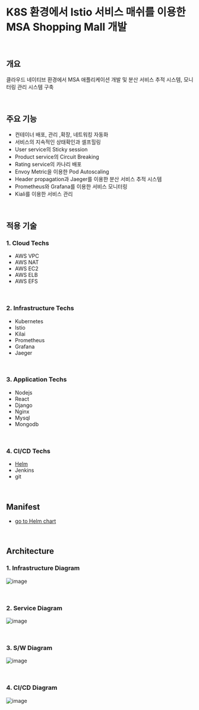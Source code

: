 # K8S 환경에서 Istio 서비스 매쉬를 이용한 MSA Shopping Mall 개발 

<br/>

## 개요

클라우드 네이티브 환경에서 MSA 애플리케이션 개발 및 분산 서비스 추적 시스템, 모니터링 관리 시스템 구축 

<br/>

## 주요 기능 
- 컨테이너 배포, 관리 ,확장, 네트워킹 자동화
- 서비스의 지속적인 상태확인과 셀프힐링
- User service의 Sticky session
- Product service의 Circuit Breaking 
- Rating service의 카나리 배포  
- Envoy Metric을 이용한 Pod Autoscaling 
- Header propagation과 Jaeger를 이용한 분산 서비스 추적 시스템 
- Prometheus와 Grafana를 이용한 서비스 모니터링
- Kiali를 이용한 서비스 관리 

<br/>


## 적용 기술

### 1. Cloud Techs
- AWS VPC 
- AWS NAT 
- AWS EC2
- AWS ELB
- AWS EFS

<br/>

### 2. Infrastructure Techs 
- Kubernetes 
- Istio
- Kilai
- Prometheus
- Grafana
- Jaeger

<br/>

### 3. Application Techs 
- Nodejs 
- React
- Django
- Nginx
- Mysql
- Mongodb

<br/>

### 4. CI/CD Techs
- [Helm](https://github.com/sjoh0704/Sseung-Helm-Chart/tree/master/MSA-Shop "go to sjoh0704's helm chart!")
- Jenkins
- git

<br/>

## Manifest
- [go to Helm chart](https://github.com/sjoh0704/Sseung-Helm-Chart/tree/master/MSA-Shop "go to sjoh0704's helm chart!")

<br/>


## Architecture


### 1. Infrastructure Diagram 
![image](https://user-images.githubusercontent.com/66519046/133252790-b19b0e60-5452-40b9-a0a1-7a1fed6ab104.png)

<br/>

### 2. Service Diagram
![image](https://user-images.githubusercontent.com/66519046/133252317-20e43bf0-1ee7-4c13-86a2-dcdd5c7400ec.png)

<br/>

### 3. S/W Diagram
![image](https://user-images.githubusercontent.com/66519046/133252515-1cf9e35a-e2ea-419b-8c93-4ffdbc4e2a3e.png)

<br/>

### 4. CI/CD Diagram
![image](https://user-images.githubusercontent.com/66519046/133252709-4c2519e5-7b08-4140-8824-47816504dd5a.png)

